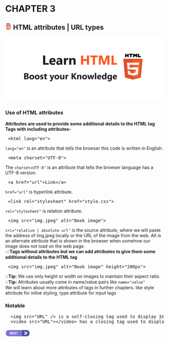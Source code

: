 # CHAPTER 3
## <img src="https://github.com/Ninja-Vikash/Assets/blob/main/Asset%20Icon/htmlLogo.png" height="20px" /> HTML attributes | URL types

![Banner](https://github.com/Ninja-Vikash/Assets/blob/main/HTML%20Assets/HTML.png)
### Use of HTML attributes
  
**Attributes are used to provide some additional details to the HTML tag**
**Tags with including attributes-**
<pre> &lthtml lang="en"&gt </pre> 
`lang="en"` is an attribute that tells the browser this code is written in English.
<pre> &ltmeta charset="UTF-8"&gt </pre>
The `charset=UTF-8"` is an attribute that tells the browser language has a UTF-8 version.
<pre> &lta href="url"&gtLink&lt/a&gt </pre>
`href="url"` is hyperlink attribute.
<pre> &ltlink rel="stylesheet" href="style.css"&gt </pre>
`rel="stylesheet"` is relation attribute.
<pre> &ltimg src="img.jpeg" alt="Book image"&gt </pre>
`src="relative | absolute url"` is the source attribute, where we will paste the address of img.jpeg locally or the URL of the image from the web. Alt is an alternate attribute that is shown in the browser when somehow our image does not load on the web page. <br>
💡:**Tags without attributes but we can add attributes to give them some additional details to the HTML tag**
<pre> &ltimg src="img.jpeg" alt="Book image" height="200px"&gt </pre>
💡<b>Tip:</b> We use only height or width on images to maintain their aspect ratio.<br>
  💡<b>Tip:</b> Attributes usually come in name/value pairs like `name="value"`<br>
<span>We will learn about more attributes of tags in further chapters. like style attribute for inline styling, type attribute for input tags</span>

### Notable

<pre>
  &ltimg src="URL" /&gt is a self-closing tag used to display Images on a screen.
  &ltvideo src="URL"&gt&lt/video&gt has a closing tag used to display Videos on a screen.
</pre>

<a href="https://github.com/Ninja-Vikash/HTML/tree/main/CHAPTER%204%20-%20Page%20Layout">
  <img src="https://github.com/Ninja-Vikash/Assets/blob/main/HTML%20Assets/next-removebg-preview.png" height="30px" />
</a>
